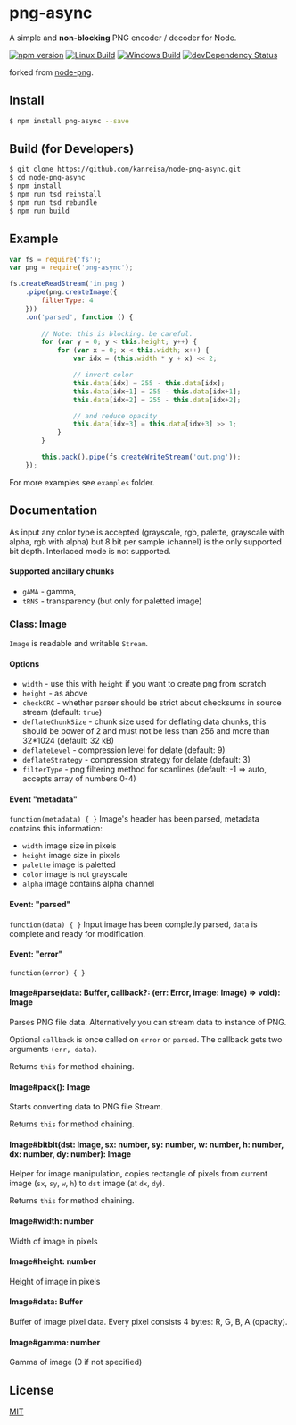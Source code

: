 # png-async
A simple and **non-blocking** PNG encoder / decoder for Node.

[![npm version][npm-img]][npm-url]
[![Linux Build][travis-img]][travis-url]
[![Windows Build][appveyor-img]][appveyor-url]
[![devDependency Status][devdep-img]][devdep-url]

forked from [node-png](https://github.com/leogiese/node-png).

## Install

```bash
$ npm install png-async --save
```

## Build (for Developers)

```bash
$ git clone https://github.com/kanreisa/node-png-async.git
$ cd node-png-async
$ npm install
$ npm run tsd reinstall
$ npm run tsd rebundle
$ npm run build
```

## Example

```js
var fs = require('fs');
var png = require('png-async');

fs.createReadStream('in.png')
    .pipe(png.createImage({
        filterType: 4
    }))
    .on('parsed', function () {
    
        // Note: this is blocking. be careful.
        for (var y = 0; y < this.height; y++) {
            for (var x = 0; x < this.width; x++) {
                var idx = (this.width * y + x) << 2;

                // invert color
                this.data[idx] = 255 - this.data[idx];
                this.data[idx+1] = 255 - this.data[idx+1];
                this.data[idx+2] = 255 - this.data[idx+2];

                // and reduce opacity
                this.data[idx+3] = this.data[idx+3] >> 1;
            }
        }

        this.pack().pipe(fs.createWriteStream('out.png'));
    });
```
For more examples see `examples` folder.

## Documentation

As input any color type is accepted (grayscale, rgb, palette, grayscale with alpha, rgb with alpha) but 8 bit per sample (channel) is the only supported bit depth. Interlaced mode is not supported.

#### Supported ancillary chunks
* `gAMA` - gamma,
* `tRNS` - transparency (but only for paletted image)

### Class: Image

`Image` is readable and writable `Stream`.

#### Options

- `width` - use this with `height` if you want to create png from scratch
- `height` - as above
- `checkCRC` - whether parser should be strict about checksums in source stream (default: `true`)
- `deflateChunkSize` - chunk size used for deflating data chunks, this should be power of 2 and must not be less than 256 and more than 32*1024 (default: 32 kB)
- `deflateLevel` - compression level for delate (default: 9)
- `deflateStrategy` - compression strategy for delate (default: 3)
- `filterType` - png filtering method for scanlines (default: -1 => auto, accepts array of numbers 0-4)

#### Event "metadata"

`function(metadata) { }`
Image's header has been parsed, metadata contains this information:
- `width` image size in pixels
- `height` image size in pixels
- `palette` image is paletted
- `color` image is not grayscale
- `alpha` image contains alpha channel

#### Event: "parsed"

`function(data) { }`
Input image has been completly parsed, `data` is complete and ready for modification.


#### Event: "error"

`function(error) { }`

#### Image#parse(data: Buffer, callback?: (err: Error, image: Image) => void): Image

Parses PNG file data. Alternatively you can stream data to instance of PNG.

Optional `callback` is once called on `error` or `parsed`. The callback gets
two arguments `(err, data)`.

Returns `this` for method chaining.

#### Image#pack(): Image

Starts converting data to PNG file Stream.

Returns `this` for method chaining.


#### Image#bitblt(dst: Image, sx: number, sy: number, w: number, h: number, dx: number, dy: number): Image

Helper for image manipulation, copies rectangle of pixels from current image (`sx`, `sy`, `w`, `h`) to `dst` image (at `dx`, `dy`).

Returns `this` for method chaining.


#### Image#width: number

Width of image in pixels


#### Image#height: number

Height of image in pixels


#### Image#data: Buffer

Buffer of image pixel data. Every pixel consists 4 bytes: R, G, B, A (opacity).


#### Image#gamma: number

Gamma of image (0 if not specified)

## License

[MIT](LICENSE)

[npm-img]: https://img.shields.io/npm/v/png-async.svg
[npm-url]: https://npmjs.org/package/png-async
[travis-img]: https://img.shields.io/travis/kanreisa/node-png-async.svg
[travis-url]: https://travis-ci.org/kanreisa/node-png-async
[appveyor-img]: https://img.shields.io/appveyor/ci/kanreisa/node-png-async.svg
[appveyor-url]: https://ci.appveyor.com/project/kanreisa/node-png-async
[devdep-img]: https://david-dm.org/kanreisa/node-png-async/dev-status.svg
[devdep-url]: https://david-dm.org/kanreisa/node-png-async#info=devDependencies
